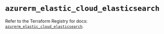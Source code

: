 # `azurerm_elastic_cloud_elasticsearch`

Refer to the Terraform Registry for docs: [`azurerm_elastic_cloud_elasticsearch`](https://registry.terraform.io/providers/hashicorp/azurerm/4.15.0/docs/resources/elastic_cloud_elasticsearch).

